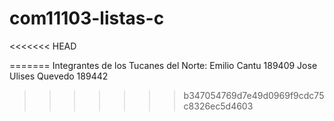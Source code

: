 # com11103-listas-c
<<<<<<< HEAD


=======
Integrantes de los Tucanes del Norte:
Emilio Cantu 189409
Jose Ulises Quevedo 189442
>>>>>>> b347054769d7e49d0969f9cdc75c8326ec5d4603
